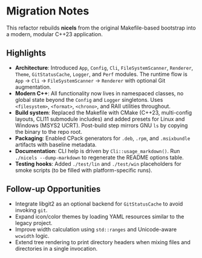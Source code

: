# Migration Notes

This refactor rebuilds **nicels** from the original Makefile-based bootstrap into a modern, modular C++23 application.

## Highlights

- **Architecture**: Introduced `App`, `Config`, `Cli`, `FileSystemScanner`, `Renderer`, `Theme`, `GitStatusCache`, `Logger`, and `Perf` modules. The runtime flow is `App` → `Cli` → `FileSystemScanner` → `Renderer` with optional Git augmentation.
- **Modern C++**: All functionality now lives in namespaced classes, no global state beyond the `Config` and `Logger` singletons. Uses `<filesystem>`, `<format>`, `<chrono>`, and RAII utilities throughout.
- **Build system**: Replaced the Makefile with CMake (C++23, multi-config layouts, CLI11 submodule includes) and added presets for Linux and Windows (MSYS2 UCRT). Post-build step mirrors GNU `ls` by copying the binary to the repo root.
- **Packaging**: Enabled CPack generators for `.deb`, `.rpm`, and `.msixbundle` artifacts with baseline metadata.
- **Documentation**: CLI help is driven by `Cli::usage_markdown()`. Run `./nicels --dump-markdown` to regenerate the README options table.
- **Testing hooks**: Added `./test/lin` and `./test/win` placeholders for smoke scripts (to be filled with platform-specific runs).

## Follow-up Opportunities

- Integrate libgit2 as an optional backend for `GitStatusCache` to avoid invoking `git`.
- Expand icon/color themes by loading YAML resources similar to the legacy project.
- Improve width calculation using `std::ranges` and Unicode-aware `wcwidth` logic.
- Extend tree rendering to print directory headers when mixing files and directories in a single invocation.

